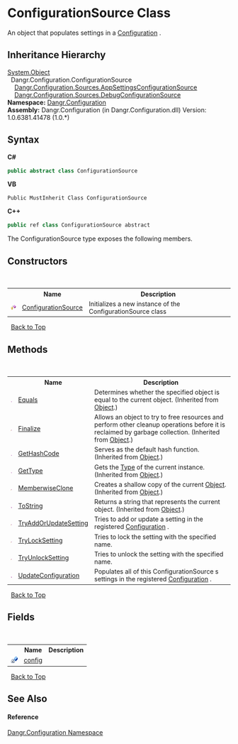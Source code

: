 # ConfigurationSource Class
 

An object that populates settings in a <a href="T_Dangr_Configuration_Configuration">Configuration</a> .


## Inheritance Hierarchy
<a href="http://msdn2.microsoft.com/en-us/library/e5kfa45b" target="_blank">System.Object</a><br />&nbsp;&nbsp;Dangr.Configuration.ConfigurationSource<br />&nbsp;&nbsp;&nbsp;&nbsp;<a href="T_Dangr_Configuration_Sources_AppSettingsConfigurationSource">Dangr.Configuration.Sources.AppSettingsConfigurationSource</a><br />&nbsp;&nbsp;&nbsp;&nbsp;<a href="T_Dangr_Configuration_Sources_DebugConfigurationSource">Dangr.Configuration.Sources.DebugConfigurationSource</a><br />
**Namespace:**&nbsp;<a href="N_Dangr_Configuration">Dangr.Configuration</a><br />**Assembly:**&nbsp;Dangr.Configuration (in Dangr.Configuration.dll) Version: 1.0.6381.41478 (1.0.*)

## Syntax

**C#**<br />
``` C#
public abstract class ConfigurationSource
```

**VB**<br />
``` VB
Public MustInherit Class ConfigurationSource
```

**C++**<br />
``` C++
public ref class ConfigurationSource abstract
```

The ConfigurationSource type exposes the following members.


## Constructors
&nbsp;<table><tr><th></th><th>Name</th><th>Description</th></tr><tr><td>![Protected method](media/protmethod.gif "Protected method")</td><td><a href="M_Dangr_Configuration_ConfigurationSource__ctor">ConfigurationSource</a></td><td>
Initializes a new instance of the ConfigurationSource class</td></tr></table>&nbsp;
<a href="#configurationsource-class">Back to Top</a>

## Methods
&nbsp;<table><tr><th></th><th>Name</th><th>Description</th></tr><tr><td>![Public method](media/pubmethod.gif "Public method")</td><td><a href="http://msdn2.microsoft.com/en-us/library/bsc2ak47" target="_blank">Equals</a></td><td>
Determines whether the specified object is equal to the current object.
 (Inherited from <a href="http://msdn2.microsoft.com/en-us/library/e5kfa45b" target="_blank">Object</a>.)</td></tr><tr><td>![Protected method](media/protmethod.gif "Protected method")</td><td><a href="http://msdn2.microsoft.com/en-us/library/4k87zsw7" target="_blank">Finalize</a></td><td>
Allows an object to try to free resources and perform other cleanup operations before it is reclaimed by garbage collection.
 (Inherited from <a href="http://msdn2.microsoft.com/en-us/library/e5kfa45b" target="_blank">Object</a>.)</td></tr><tr><td>![Public method](media/pubmethod.gif "Public method")</td><td><a href="http://msdn2.microsoft.com/en-us/library/zdee4b3y" target="_blank">GetHashCode</a></td><td>
Serves as the default hash function.
 (Inherited from <a href="http://msdn2.microsoft.com/en-us/library/e5kfa45b" target="_blank">Object</a>.)</td></tr><tr><td>![Public method](media/pubmethod.gif "Public method")</td><td><a href="http://msdn2.microsoft.com/en-us/library/dfwy45w9" target="_blank">GetType</a></td><td>
Gets the <a href="http://msdn2.microsoft.com/en-us/library/42892f65" target="_blank">Type</a> of the current instance.
 (Inherited from <a href="http://msdn2.microsoft.com/en-us/library/e5kfa45b" target="_blank">Object</a>.)</td></tr><tr><td>![Protected method](media/protmethod.gif "Protected method")</td><td><a href="http://msdn2.microsoft.com/en-us/library/57ctke0a" target="_blank">MemberwiseClone</a></td><td>
Creates a shallow copy of the current <a href="http://msdn2.microsoft.com/en-us/library/e5kfa45b" target="_blank">Object</a>.
 (Inherited from <a href="http://msdn2.microsoft.com/en-us/library/e5kfa45b" target="_blank">Object</a>.)</td></tr><tr><td>![Public method](media/pubmethod.gif "Public method")</td><td><a href="http://msdn2.microsoft.com/en-us/library/7bxwbwt2" target="_blank">ToString</a></td><td>
Returns a string that represents the current object.
 (Inherited from <a href="http://msdn2.microsoft.com/en-us/library/e5kfa45b" target="_blank">Object</a>.)</td></tr><tr><td>![Protected method](media/protmethod.gif "Protected method")</td><td><a href="M_Dangr_Configuration_ConfigurationSource_TryAddOrUpdateSetting">TryAddOrUpdateSetting</a></td><td>
Tries to add or update a setting in the registered <a href="T_Dangr_Configuration_Configuration">Configuration</a> .</td></tr><tr><td>![Protected method](media/protmethod.gif "Protected method")</td><td><a href="M_Dangr_Configuration_ConfigurationSource_TryLockSetting">TryLockSetting</a></td><td>
Tries to lock the setting with the specified name.</td></tr><tr><td>![Protected method](media/protmethod.gif "Protected method")</td><td><a href="M_Dangr_Configuration_ConfigurationSource_TryUnlockSetting">TryUnlockSetting</a></td><td>
Tries to unlock the setting with the specified name.</td></tr><tr><td>![Public method](media/pubmethod.gif "Public method")</td><td><a href="M_Dangr_Configuration_ConfigurationSource_UpdateConfiguration">UpdateConfiguration</a></td><td>
Populates all of this ConfigurationSource s settings in the registered <a href="T_Dangr_Configuration_Configuration">Configuration</a> .</td></tr></table>&nbsp;
<a href="#configurationsource-class">Back to Top</a>

## Fields
&nbsp;<table><tr><th></th><th>Name</th><th>Description</th></tr><tr><td>![Private field](media/privfield.gif "Private field")</td><td><a href="F_Dangr_Configuration_ConfigurationSource_config">config</a></td><td /></tr></table>&nbsp;
<a href="#configurationsource-class">Back to Top</a>

## See Also


#### Reference
<a href="N_Dangr_Configuration">Dangr.Configuration Namespace</a><br />